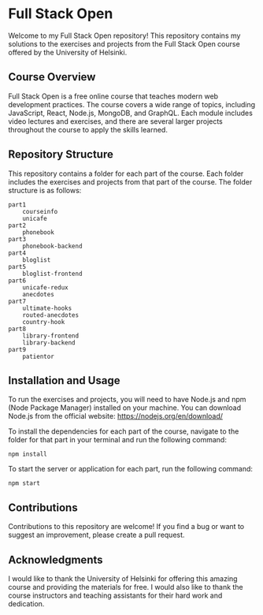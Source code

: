 # Full Stack Open

Welcome to my Full Stack Open repository! This repository contains my solutions to the exercises and projects from the Full Stack Open course offered by the University of Helsinki.


## Course Overview

Full Stack Open is a free online course that teaches modern web development practices. The course covers a wide range of topics, including JavaScript, React, Node.js, MongoDB, and GraphQL. Each module includes video lectures and exercises, and there are several larger projects throughout the course to apply the skills learned.


## Repository Structure

This repository contains a folder for each part of the course. Each folder includes the exercises and projects from that part of the course. The folder structure is as follows:

```
part1
    courseinfo
    unicafe
part2
    phonebook
part3
    phonebook-backend
part4
    bloglist
part5
    bloglist-frontend
part6
    unicafe-redux
    anecdotes
part7
    ultimate-hooks
    routed-anecdotes
    country-hook
part8
    library-frontend
    library-backend
part9
    patientor
```


## Installation and Usage

To run the exercises and projects, you will need to have Node.js and npm (Node Package Manager) installed on your machine. You can download Node.js from the official website: https://nodejs.org/en/download/

To install the dependencies for each part of the course, navigate to the folder for that part in your terminal and run the following command:

`npm install`

To start the server or application for each part, run the following command:

`npm start`


## Contributions

Contributions to this repository are welcome! If you find a bug or want to suggest an improvement, please create a pull request.


## Acknowledgments

I would like to thank the University of Helsinki for offering this amazing course and providing the materials for free. I would also like to thank the course instructors and teaching assistants for their hard work and dedication.
